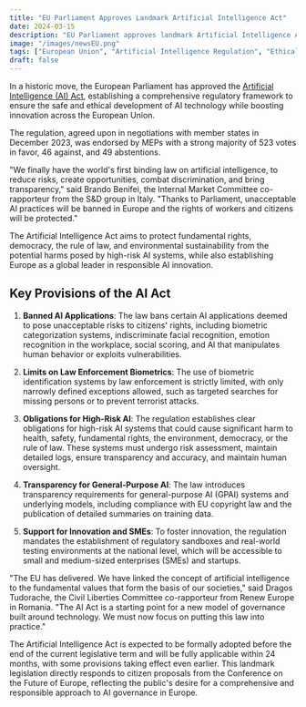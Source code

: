```yaml
---
title: "EU Parliament Approves Landmark Artificial Intelligence Act"
date: 2024-03-15
description: "EU Parliament approves landmark Artificial Intelligence Act, setting regulatory framework for AI development in Europe."
image: "/images/newsEU.png"
tags: ["European Union", "Artificial Intelligence Regulation", "Ethical AI", "Innovation", "Technology Governance"]
draft: false
---
```

In a historic move, the European Parliament has approved the [Artificial Intelligence (AI) Act](https://www.europarl.europa.eu/news/en/press-room/20240308IPR19015/artificial-intelligence-act-meps-adopt-landmark-law), establishing a comprehensive regulatory framework to ensure the safe and ethical development of AI technology while boosting innovation across the European Union.

The regulation, agreed upon in negotiations with member states in December 2023, was endorsed by MEPs with a strong majority of 523 votes in favor, 46 against, and 49 abstentions.

"We finally have the world's first binding law on artificial intelligence, to reduce risks, create opportunities, combat discrimination, and bring transparency," said Brando Benifei, the Internal Market Committee co-rapporteur from the S&D group in Italy. "Thanks to Parliament, unacceptable AI practices will be banned in Europe and the rights of workers and citizens will be protected."


The Artificial Intelligence Act aims to protect fundamental rights, democracy, the rule of law, and environmental sustainability from the potential harms posed by high-risk AI systems, while also establishing Europe as a global leader in responsible AI innovation.

## Key Provisions of the AI Act

1. **Banned AI Applications**: The law bans certain AI applications deemed to pose unacceptable risks to citizens' rights, including biometric categorization systems, indiscriminate facial recognition, emotion recognition in the workplace, social scoring, and AI that manipulates human behavior or exploits vulnerabilities.

2. **Limits on Law Enforcement Biometrics**: The use of biometric identification systems by law enforcement is strictly limited, with only narrowly defined exceptions allowed, such as targeted searches for missing persons or to prevent terrorist attacks.

3. **Obligations for High-Risk AI**: The regulation establishes clear obligations for high-risk AI systems that could cause significant harm to health, safety, fundamental rights, the environment, democracy, or the rule of law. These systems must undergo risk assessment, maintain detailed logs, ensure transparency and accuracy, and maintain human oversight.

4. **Transparency for General-Purpose AI**: The law introduces transparency requirements for general-purpose AI (GPAI) systems and underlying models, including compliance with EU copyright law and the publication of detailed summaries on training data.

5. **Support for Innovation and SMEs**: To foster innovation, the regulation mandates the establishment of regulatory sandboxes and real-world testing environments at the national level, which will be accessible to small and medium-sized enterprises (SMEs) and startups.

"The EU has delivered. We have linked the concept of artificial intelligence to the fundamental values that form the basis of our societies," said Dragos Tudorache, the Civil Liberties Committee co-rapporteur from Renew Europe in Romania. "The AI Act is a starting point for a new model of governance built around technology. We must now focus on putting this law into practice."

The Artificial Intelligence Act is expected to be formally adopted before the end of the current legislative term and will be fully applicable within 24 months, with some provisions taking effect even earlier. This landmark legislation directly responds to citizen proposals from the Conference on the Future of Europe, reflecting the public's desire for a comprehensive and responsible approach to AI governance in Europe.
